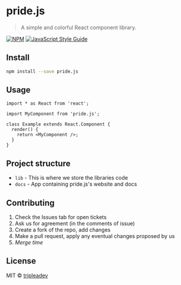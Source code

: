 # pride.js

> A simple and colorful React component library.

[![NPM](https://img.shields.io/npm/v/@tripleadev/pride.js.svg)](https://www.npmjs.com/package/@tripleadev/pride.js) [![JavaScript Style Guide](https://img.shields.io/badge/code_style-standard-brightgreen.svg)](https://standardjs.com)

## Install

```bash
npm install --save pride.js
```

## Usage

```tsx
import * as React from 'react';

import MyComponent from 'pride.js';

class Example extends React.Component {
  render() {
    return <MyComponent />;
  }
}
```

## Project structure

- `lib` - This is where we store the libraries code
- `docs` - App containing pride.js's website and docs

## Contributing

1. Check the Issues tab for open tickets
2. Ask us for agreement (in the comments of issue)
3. Create a fork of the repo, add changes
4. Make a pull request, apply any eventual changes proposed by us
5. *Merge time*

## License

MIT © [tripleadev](https://github.com/tripleadev)
